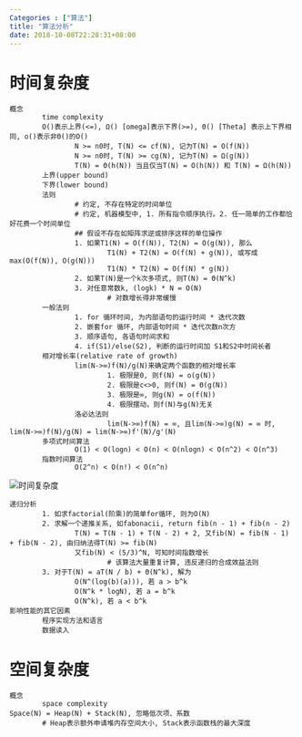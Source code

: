 ```yaml
---
Categories : ["算法"]
title: "算法分析"
date: 2018-10-08T22:28:31+08:00
---
```


# 时间复杂度

    概念
            time complexity
            O()表示上界(<=), Ω() [omega]表示下界(>=), Θ() [Theta] 表示上下界相同, o()表示非Θ()的O()
                    N >= n0时, T(N) <= cf(N), 记为T(N) = O(f(N))
                    N >= n0时, T(N) >= cg(N), 记为T(N) = Ω(g(N))
                    T(N) = Θ(h(N)) 当且仅当T(N) = O(h(N)) 和 T(N) = Ω(h(N))
            上界(upper bound)
            下界(lower bound)
            法则
                    # 约定, 不存在特定的时间单位
                    # 约定, 机器模型中, 1. 所有指令顺序执行。2. 任一简单的工作都恰好花费一个时间单位
                    ## 假设不存在如矩阵求逆或排序这样的单位操作
                    1. 如果T1(N) = O(f(N)), T2(N) = O(g(N)), 那么
                            T1(N) + T2(N) = O(f(N) + g(N)), 或写成 max(O(f(N)), O(g(N)))
                            T1(N) * T2(N) = O(f(N) * g(N))
                    2. 如果T(N)是一个k次多项式, 则T(N) = Θ(N^k)
                    3. 对任意常数k, (logk) * N = O(N)
                            # 对数增长得非常缓慢
            一般法则
                    1. for 循环时间, 为内部语句的运行时间 * 迭代次数
                    2. 嵌套for 循环, 内部语句时间 * 迭代次数n次方
                    3. 顺序语句, 各语句时间求和
                    4. if(S1)/else(S2), 判断的运行时间加 S1和S2中时间长者
            相对增长率(relative rate of growth)
                    lim(N->∞)f(N)/g(N)来确定两个函数的相对增长率
                            1. 极限是0, 则f(N) = o(g(N))
                            2. 极限是c<>0, 则f(N) = Θ(g(N))
                            3. 极限是∞, 则g(N) = o(f(N))
                            4. 极限摆动，则f(N)与g(N)无关
                    洛必达法则
                            lim(N->∞)f(N) = ∞, 且lim(N->∞)g(N) = ∞ 时, lim(N->∞)f(N)/g(N) = lim(N->∞)f'(N)/g'(N)
            多项式时间算法
                    O(1) < O(logn) < O(n) < O(nlogn) < O(n^2) < O(n^3)
            指数时间算法
                    O(2^n) < O(n!) < O(n^n)
![时间复杂度](/series/algorithm/p1.jpg)
            
    递归分析
            1. 如求factorial(阶乘)的简单for循环, 则为O(N)
            2. 求解一个递推关系, 如fabonacii, return fib(n - 1) + fib(n - 2)
                    T(N) = T(N - 1) + T(N - 2) + 2, 又fib(N) = fib(N - 1) + fib(N - 2), 由归纳法得T(N) >= fib(N)
                    又fib(N) < (5/3)^N, 可知时间指数增长
                            # 该算法大量重复计算, 违反递归的合成效益法则
            3. 对于T(N) = aT(N / b) + Θ(N^k), 解为
                    O(N^(log(b)(a))), 若 a > b^k
                    O(N^k * logN), 若 a = b^k
                    O(N^k), 若 a < b^k
    影响性能的其它因素
            程序实现方法和语言
            数据读入

# 空间复杂度

    概念
            space complexity
    Space(N) = Heap(N) + Stack(N), 忽略低次项、系数
            # Heap表示额外申请堆内存空间大小, Stack表示函数栈的最大深度